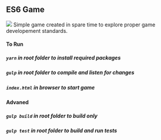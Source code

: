 ## ES6 Game
<img src="https://travis-ci.org/miloszmd/es6-game.svg?branch=master">
Simple game created in spare time to explore proper game developement standards.

#### To Run
##### `yarn` in root folder to install required packages
##### `gulp` in root folder to compile and listen for changes
##### `index.html` in browser to start game

#### Advaned
##### `gulp build` in root folder to build only
##### `gulp test` in root folder to build and run tests